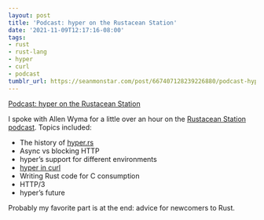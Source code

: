 ```yaml
---
layout: post
title: 'Podcast: hyper on the Rustacean Station'
date: '2021-11-09T12:17:16-08:00'
tags:
- rust
- rust-lang
- hyper
- curl
- podcast
tumblr_url: https://seanmonstar.com/post/667407128239226880/podcast-hyper-on-the-rustacean-station
---
```

[Podcast: hyper on the Rustacean Station](https://rustacean-station.org/episode/045-sean-arthur/)  

I spoke with Allen Wyma for a little over an hour on the [Rustacean Station podcast](https://rustacean-station.org/episode/045-sean-arthur/). Topics included:

- The history of [hyper.rs](https://hyper.rs)
- Async vs blocking HTTP
- hyper’s support for different environments
- [hyper in curl](https://seanmonstar.com/2022/07/28/2021-09-16-how-using-hyper-in-curl-can-help-make-the-internet.html)
- Writing Rust code for C consumption
- HTTP/3
- hyper’s future

Probably my favorite part is at the end: advice for newcomers to Rust.

